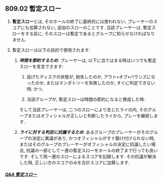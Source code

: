## 809.02 暫定スロー

1. **暫定スロー**とは,
そのホールの終了に最終的には使われない,
プレーヤーのスコアにも加算されない,
追加のスローのことです.
当該プレーヤーは,
暫定スローをする前に,
そのスローは暫定であるとグループに知らせなければなりません.

1. 暫定スローは以下の目的で使用されます:

    1. **_時間を節約するため_**:
    プレーヤーは,
    以下に当てはまる時はいつでも暫定スローを宣言できます:

        1. 投げたディスクの状態が,
        紛失したのか,
        アウト•オブ•バウンズになったのか,
        またはマンダトリーを失敗したのか,
        すぐに判定できない時; かつ,

        1. 当該グループが,
        暫定スローは時間の節約になると賛成した時.

        そして当該プレーヤーは,
        二つのスローにより生じたライの内,
        そのグループまたはオフィシャルが正しいと判断したライから,
        プレーを継続します.

    2. **_ライに対する判定に抗議するため_**:
    あるグループのプレーヤーがそのグループの決定に異議があり,
    かつオフィシャルがすぐ駆け付けられない時,
    またはそのグループのプレーヤーがオフィシャルの決定に抗議したい場合,
    抗議の一部として一連の暫定スローをホールの終了まで行っても良いです.
    そして両一連のスローによるスコアを記録します.
    その抗議が解決した時,
    正しい方のスコアのみを合計スコアに加算します.

##### [Q&A 暫定スロー](qa-pro)
